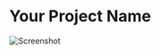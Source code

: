 # Your Project Name

![Screenshot](![image](https://github.com/thisisme-shivam/zyloasgn/assets/78287034/0f37dd3a-5b46-4e78-984a-dca5547a918a)
)
